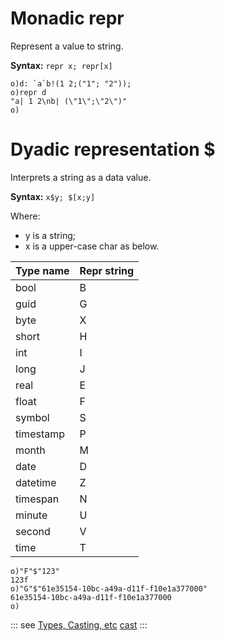 # Monadic repr

Represent a value to string.

**Syntax:** ```repr x; repr[x]```

```o
o)d: `a`b!(1 2;("1"; "2"));
o)repr d
"a| 1 2\nb| (\"1\";\"2\")"
o)
```


# Dyadic representation $

Interprets a string as a data value.

**Syntax:** ```x$y; $[x;y]```

Where:
- y is a string;
- x is a upper-case char as below.

| Type name   | Repr string |
| --- | --- |
| bool      | B |
| guid      | G |
| byte      | X |
| short     | H |
| int       | I |
| long      | J |
| real      | E |
| float     | F |
| symbol    | S |
| timestamp | P |
| month     | M |
| date      | D |
| datetime  | Z |
| timespan  | N |
| minute    | U |
| second    | V |
| time      | T |

```o
o)"F"$"123"
123f
o)"G"$"61e35154-10bc-a49a-d11f-f10e1a377000"
61e35154-10bc-a49a-d11f-f10e1a377000
o)
```

::: see
[Types, Casting, etc](/reference/types/types.md)
[cast](/verbs/casts/cast.md)
:::
